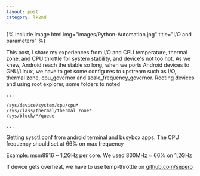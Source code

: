 ```yaml
---
layout: post
category: lk2nd
---
```


{% include image.html
            img="images/Python-Automation.jpg"
            title="I/O and parameters" %}

This post, I share my experiences from I/O and CPU temperature, thermal zone, and CPU throttle for system stability, and device's not too hot.
As we knew, Android reach the stable so long, when we ports Android devices to GNU/Linux, we have to get some configures to upstream such as I/O, thermal zone, cpu_governor and scale_frequency_governor.
Rooting devices and using root explorer, some folders to noted

```
...

/sys/device/system/cpu/cpu*
/sys/class/thermal/thermal_zone*
/sys/block/*/queue

...

```
Getting sysctl.conf from android terminal and busybox apps.
The CPU frequency should set at 66% on max frequency

Example: msm8916 ~ 1,2GHz per core.
We used 800MHz ~ 66% on 1,2GHz

If device gets overheat, we have to use temp-throttle on [github.com/sepero]

[github.com/sepero]: https://github.com/Sepero/temp-throttle
